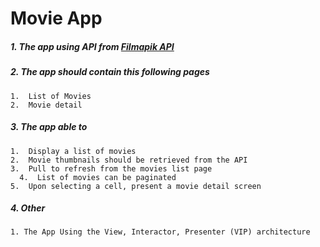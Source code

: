 # Movie App 

##### 1. The app using API from [Filmapik API](https://api-filmapik.herokuapp.com/latest?page=1)

##### 2. The app should contain this following pages

    1.  List of Movies
    2.  Movie detail
    
##### 3. The app able to  

    1.  Display a list of movies
    2.  Movie thumbnails should be retrieved from the API
    3.  Pull to refresh from the movies list page
	  4.  List of movies can be paginated
    5.  Upon selecting a cell, present a movie detail screen

##### 4. Other

    1. The App Using the View, Interactor, Presenter (VIP) architecture
